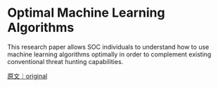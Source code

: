 
# Optimal Machine Learning Algorithms

This research paper allows SOC individuals to understand how to use machine learning algorithms optimally in order to complement existing conventional threat hunting capabilities.

[原文｜original](https://insights.sei.cmu.edu/library/optimal-machine-learning-algorithms/)
        